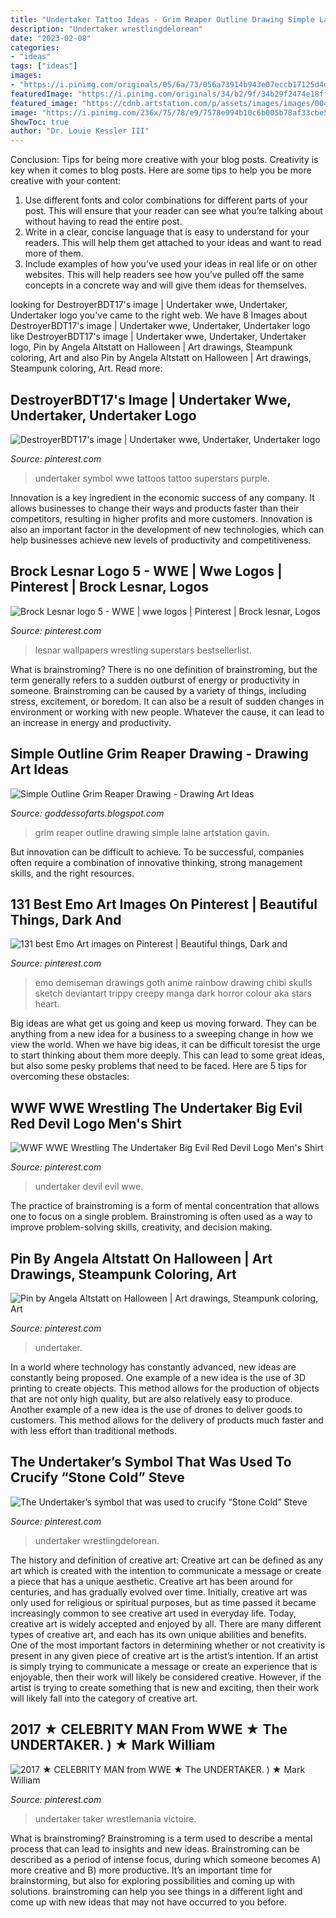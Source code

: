 ```yaml
---
title: "Undertaker Tattoo Ideas - Grim Reaper Outline Drawing Simple Laine Artstation Gavin"
description: "Undertaker wrestlingdelorean"
date: "2023-02-08"
categories:
- "ideas"
tags: ["ideas"]
images:
- "https://i.pinimg.com/originals/05/6a/73/056a73914b943e07eccb17125d4df521.jpg"
featuredImage: "https://i.pinimg.com/originals/34/b2/9f/34b29f2474e18ffca4d3bb7d0ae30568.jpg"
featured_image: "https://cdnb.artstation.com/p/assets/images/images/004/880/895/large/laine-conger-process.jpg?1486957729"
image: "https://i.pinimg.com/236x/75/78/e9/7578e994b10c6b005b78af33cbe5f3ae.jpg?nii=t"
ShowToc: true
author: "Dr. Louie Kessler III"
---
```



Conclusion: Tips for being more creative with your blog posts.
Creativity is key when it comes to blog posts. Here are some tips to help you be more creative with your content: 
1. Use different fonts and color combinations for different parts of your post. This will ensure that your reader can see what you’re talking about without having to read the entire post. 
2. Write in a clear, concise language that is easy to understand for your readers. This will help them get attached to your ideas and want to read more of them. 
3. Include examples of how you’ve used your ideas in real life or on other websites. This will help readers see how you’ve pulled off the same concepts in a concrete way and will give them ideas for themselves. 

	

		
looking for DestroyerBDT17&#039;s image | Undertaker wwe, Undertaker, Undertaker logo you've came to the right web. We have 8 Images about DestroyerBDT17&#039;s image | Undertaker wwe, Undertaker, Undertaker logo like DestroyerBDT17&#039;s image | Undertaker wwe, Undertaker, Undertaker logo, Pin by Angela Altstatt on Halloween | Art drawings, Steampunk coloring, Art and also Pin by Angela Altstatt on Halloween | Art drawings, Steampunk coloring, Art. Read more:
		
    
## DestroyerBDT17&#039;s Image | Undertaker Wwe, Undertaker, Undertaker Logo

<img loading=lazy src="https://i.pinimg.com/originals/34/b2/9f/34b29f2474e18ffca4d3bb7d0ae30568.jpg" onerror="this.onerror=null;this.src='https://tse1.mm.bing.net/th?id=OIP.aDHh4CIrJrb1K9qUHU3RCQHaHL&amp;pid=15.1';" alt="DestroyerBDT17&#039;s image | Undertaker wwe, Undertaker, Undertaker logo">

_Source: pinterest.com_

>undertaker symbol wwe tattoos tattoo superstars purple. 

	

Innovation is a key ingredient in the economic success of any company. It allows businesses to change their ways and products faster than their competitors, resulting in higher profits and more customers. Innovation is also an important factor in the development of new technologies, which can help businesses achieve new levels of productivity and competitiveness.

    
## Brock Lesnar Logo 5 - WWE | Wwe Logos | Pinterest | Brock Lesnar, Logos

<img loading=lazy src="https://i.pinimg.com/236x/b2/29/db/b229db37a23f82d7abe6b46c9168b94f.jpg" onerror="this.onerror=null;this.src='https://tse2.mm.bing.net/th?id=OIP.VpHZrJ6X8Kx3r97hlxTBjgAAAA&amp;pid=15.1';" alt="Brock Lesnar logo 5 - WWE | wwe logos | Pinterest | Brock lesnar, Logos">

_Source: pinterest.com_

>lesnar wallpapers wrestling superstars bestsellerlist. 

	

What is brainstroming?
There is no one definition of brainstroming, but the term generally refers to a sudden outburst of energy or productivity in someone. Brainstroming can be caused by a variety of things, including stress, excitement, or boredom. It can also be a result of sudden changes in environment or working with new people. Whatever the cause, it can lead to an increase in energy and productivity.

    
## Simple Outline Grim Reaper Drawing - Drawing Art Ideas

<img loading=lazy src="https://cdnb.artstation.com/p/assets/images/images/004/880/895/large/laine-conger-process.jpg?1486957729" onerror="this.onerror=null;this.src='https://tse3.mm.bing.net/th?id=OIP.jwPqaPGjlHX8nTXCiQ_ZzQHaE8&amp;pid=15.1';" alt="Simple Outline Grim Reaper Drawing - Drawing Art Ideas">

_Source: goddessofarts.blogspot.com_

>grim reaper outline drawing simple laine artstation gavin. 

	

But innovation can be difficult to achieve. To be successful, companies often require a combination of innovative thinking, strong management skills, and the right resources.

    
## 131 Best Emo Art Images On Pinterest | Beautiful Things, Dark And

<img loading=lazy src="https://i.pinimg.com/736x/5d/e5/f5/5de5f57817780741e74422dff7bee213--emo-art-goth-art.jpg" onerror="this.onerror=null;this.src='https://tse1.mm.bing.net/th?id=OIP._cldD3xL-8fgf1CKtWsxEAHaKR&amp;pid=15.1';" alt="131 best Emo Art images on Pinterest | Beautiful things, Dark and">

_Source: pinterest.com_

>emo demiseman drawings goth anime rainbow drawing chibi skulls sketch deviantart trippy creepy manga dark horror colour aka stars heart. 

	

Big ideas are what get us going and keep us moving forward. They can be anything from a new idea for a business to a sweeping change in how we view the world. When we have big ideas, it can be difficult toresist the urge to start thinking about them more deeply. This can lead to some great ideas, but also some pesky problems that need to be faced. Here are 5 tips for overcoming these obstacles: 

    
## WWF WWE Wrestling The Undertaker Big Evil Red Devil Logo Men&#039;s Shirt

<img loading=lazy src="https://s-media-cache-ak0.pinimg.com/600x315/65/aa/0b/65aa0b2282e710c3d519179c20996879.jpg" onerror="this.onerror=null;this.src='https://tse2.mm.bing.net/th?id=OIP.4ttcJP7Bpxm96OyCDdKn8QHaD4&amp;pid=15.1';" alt="WWF WWE Wrestling The Undertaker Big Evil Red Devil Logo Men&#039;s Shirt">

_Source: pinterest.com_

>undertaker devil evil wwe. 

	

The practice of brainstroming is a form of mental concentration that allows one to focus on a single problem. Brainstroming is often used as a way to improve problem-solving skills, creativity, and decision making.

    
## Pin By Angela Altstatt On Halloween | Art Drawings, Steampunk Coloring, Art

<img loading=lazy src="https://i.pinimg.com/originals/05/6a/73/056a73914b943e07eccb17125d4df521.jpg" onerror="this.onerror=null;this.src='https://tse2.mm.bing.net/th?id=OIP.-LHad-cU-bLu_uHCzNRyvgHaKi&amp;pid=15.1';" alt="Pin by Angela Altstatt on Halloween | Art drawings, Steampunk coloring, Art">

_Source: pinterest.com_

>undertaker. 

	

In a world where technology has constantly advanced, new ideas are constantly being proposed. One example of a new idea is the use of 3D printing to create objects. This method allows for the production of objects that are not only high quality, but are also relatively easy to produce. Another example of a new idea is the use of drones to deliver goods to customers. This method allows for the delivery of products much faster and with less effort than traditional methods.

    
## The Undertaker’s Symbol That Was Used To Crucify “Stone Cold” Steve

<img loading=lazy src="https://i.pinimg.com/originals/64/0e/6b/640e6b58fede6daa4d0a842a10680abe.jpg" onerror="this.onerror=null;this.src='https://tse3.mm.bing.net/th?id=OIP.wQTwhQpaBZiKKe-WkIpTOAAAAA&amp;pid=15.1';" alt="The Undertaker’s symbol that was used to crucify “Stone Cold” Steve">

_Source: pinterest.com_

>undertaker wrestlingdelorean. 

	

The history and definition of creative art: Creative art can be defined as any art which is created with the intention to communicate a message or create a piece that has a unique aesthetic.
Creative art has been around for centuries, and has gradually evolved over time. Initially, creative art was only used for religious or spiritual purposes, but as time passed it became increasingly common to see creative art used in everyday life. Today, creative art is widely accepted and enjoyed by all. There are many different types of creative art, and each has its own unique abilities and benefits.
One of the most important factors in determining whether or not creativity is present in any given piece of creative art is the artist’s intention. If an artist is simply trying to communicate a message or create an experience that is enjoyable, then their work will likely be considered creative. However, if the artist is trying to create something that is new and exciting, then their work will likely fall into the category of creative art.

    
## 2017 ★ CELEBRITY MAN From WWE ★ The UNDERTAKER. ) ★ Mark William

<img loading=lazy src="https://i.pinimg.com/236x/75/78/e9/7578e994b10c6b005b78af33cbe5f3ae.jpg?nii=t" onerror="this.onerror=null;this.src='https://tse1.mm.bing.net/th?id=OIP.nV0jtmS69jBYVLCnZt4NLAAAAA&amp;pid=15.1';" alt="2017 ★ CELEBRITY MAN from WWE ★ The UNDERTAKER. ) ★ Mark William">

_Source: pinterest.com_

>undertaker taker wrestlemania victoire. 

	

What is brainstroming?
Brainstroming is a term used to describe a mental process that can lead to insights and new ideas. Brainstroming can be described as a period of intense focus, during which someone becomes A) more creative and B) more productive. It’s an important time for brainstorming, but also for exploring possibilities and coming up with solutions. brainstroming can help you see things in a different light and come up with new ideas that may not have occurred to you before.

